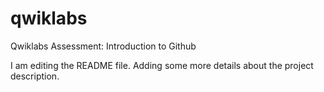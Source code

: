 # qwiklabs
Qwiklabs Assessment: Introduction to Github


I am editing the README file. Adding some more details about the project description.
